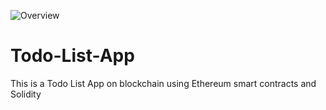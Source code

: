 ![Overview](https://user-images.githubusercontent.com/89678357/201484569-5d1f10e2-fd62-4994-8440-b1923684bb5b.png)
# Todo-List-App
This is a Todo List App on blockchain using Ethereum smart contracts and Solidity
